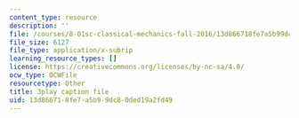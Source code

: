 ```yaml
---
content_type: resource
description: ''
file: /courses/8-01sc-classical-mechanics-fall-2016/13d866718fe7a5b99dc80ded19a2fd49_sgymEX-4FxE.srt
file_size: 6127
file_type: application/x-subrip
learning_resource_types: []
license: https://creativecommons.org/licenses/by-nc-sa/4.0/
ocw_type: OCWFile
resourcetype: Other
title: 3play caption file
uid: 13d86671-8fe7-a5b9-9dc8-0ded19a2fd49
---
```

